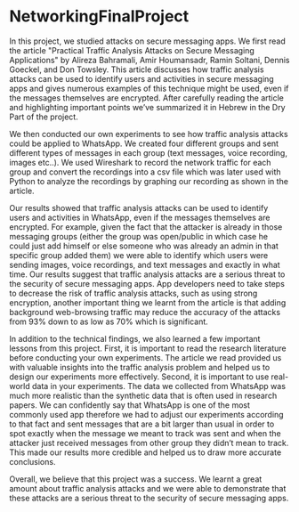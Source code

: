 # NetworkingFinalProject
In this project, we studied attacks on secure messaging apps. We first read the article "Practical Traffic Analysis Attacks on Secure Messaging Applications" by Alireza Bahramali, Amir Houmansadr, Ramin Soltani, Dennis Goeckel, and Don Towsley. This article discusses how traffic analysis attacks can be used to identify users and activities in secure messaging apps and gives numerous examples of this technique might be used, even if the messages themselves are encrypted. After carefully reading the article and highlighting important points we’ve summarized it in Hebrew in the Dry Part of the project.

We then conducted our own experiments to see how traffic analysis attacks could be applied to WhatsApp. We created four different groups and sent different types of messages in each group (text messages, voice recording, images etc..). We used Wireshark to record the network traffic for each group and convert the recordings into a csv file which was later used with Python to analyze the recordings by graphing our recording as shown in the article.

Our results showed that traffic analysis attacks can be used to identify users and activities in WhatsApp, even if the messages themselves are encrypted. For example, given the fact that the attacker is already in those messaging groups (either the group was open/public in which case he could just add himself or else someone who was already an admin in that specific group added them) we were able to identify which users were sending images, voice recordings, and text messages and exactly in what time. 
Our results suggest that traffic analysis attacks are a serious threat to the security of secure messaging apps. App developers need to take steps to decrease the risk of traffic analysis attacks, such as using strong encryption, another important thing we learnt from the article is that adding background web-browsing traffic may reduce the accuracy of the attacks from 93% down to as low as 70% which is significant.

In addition to the technical findings, we also learned a few important lessons from this project. First, it is important to read the research literature before conducting your own experiments. The article we read provided us with valuable insights into the traffic analysis problem and helped us to design our experiments more effectively.
Second, it is important to use real-world data in your experiments. The data we collected from WhatsApp was much more realistic than the synthetic data that is often used in research papers. We can confidently say that WhatsApp is one of the most commonly used app therefore we had to adjust our experiments according to that fact and sent messages that are a bit larger than usual in order to spot exactly when the message we meant to track was sent and when the attacker just received messages from other group they didn’t mean to track.  This made our results more credible and helped us to draw more accurate conclusions.

Overall, we believe that this project was a success. We learnt a great amount about traffic analysis attacks and we were able to demonstrate that these attacks are a serious threat to the security of secure messaging apps. 
